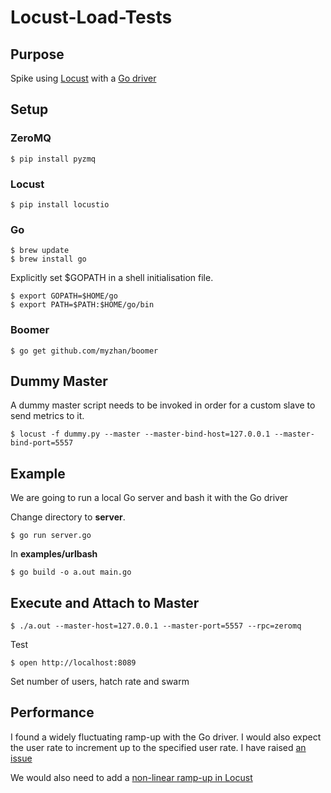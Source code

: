 Locust-Load-Tests
================

Purpose
-------
Spike using [Locust](https://locust.io/) with a [Go driver](https://github.com/myzhan/boomer)

Setup
-----

### ZeroMQ
```
$ pip install pyzmq 
```

### Locust
```
$ pip install locustio
```

### Go
```
$ brew update
$ brew install go
```

Explicitly set $GOPATH in a shell initialisation file.
```
$ export GOPATH=$HOME/go
$ export PATH=$PATH:$HOME/go/bin
```

### Boomer
```
$ go get github.com/myzhan/boomer
```

Dummy Master
------------
A dummy master script needs to be invoked in order for a custom slave to send
metrics to it.
```
$ locust -f dummy.py --master --master-bind-host=127.0.0.1 --master-bind-port=5557
```

Example
------
We are going to run a local Go server and bash it with the Go driver

Change directory to **server**.
```
$ go run server.go
```

In **examples/urlbash**
```
$ go build -o a.out main.go
```

Execute and Attach to Master
----------------------------
```
$ ./a.out --master-host=127.0.0.1 --master-port=5557 --rpc=zeromq
```

Test
```
$ open http://localhost:8089
```
Set number of users, hatch rate and swarm

Performance
-----------
I found a widely fluctuating ramp-up with the Go driver. I would also expect
the user rate to increment up to the specified user rate. I have raised [an
issue](https://github.com/myzhan/boomer/issues/23)

We would also need to add a [non-linear ramp-up in
Locust](https://github.com/locustio/locust/issues/765)
